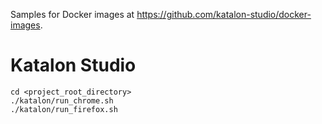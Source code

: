 Samples for Docker images at https://github.com/katalon-studio/docker-images.

# Katalon Studio

    cd <project_root_directory>
    ./katalon/run_chrome.sh
    ./katalon/run_firefox.sh